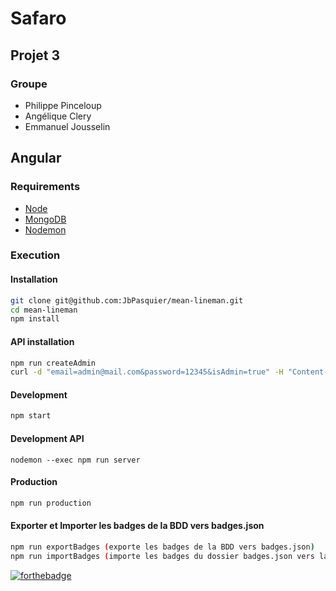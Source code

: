 # Safaro

## Projet 3

### Groupe

-   Philippe Pinceloup
-   Angélique Clery
-   Emmanuel Jousselin


## Angular

### Requirements

-   [Node](https://doc.ubuntu-fr.org/nodejs#depuis_un_ppa)
-   [MongoDB](https://doc.ubuntu-fr.org/mongodb#installation)
-   [Nodemon](http://nodemon.io/)

### Execution

#### Installation

```bash
git clone git@github.com:JbPasquier/mean-lineman.git
cd mean-lineman
npm install
```

#### API installation

```bash
npm run createAdmin
curl -d "email=admin@mail.com&password=12345&isAdmin=true" -H "Content-Type: application/x-www-form-urlencoded" -X POST http://localhost:3000/
```

#### Development

```bash
npm start
```
#### Development API

```
nodemon --exec npm run server
```

#### Production

```bash
npm run production
```

#### Exporter et Importer les badges de la BDD vers badges.json

```bash
npm run exportBadges (exporte les badges de la BDD vers badges.json)
npm run importBadges (importe les badges du dossier badges.json vers la BDD)
```
[![forthebadge](http://forthebadge.com/images/badges/built-with-love.svg)](http://forthebadge.com)
